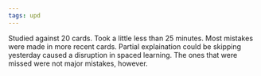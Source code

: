 ```yaml
---
tags: upd
---
```


Studied against 20 cards. Took a little less than 25 minutes. Most mistakes were made in more recent cards. Partial explaination could be skipping yesterday caused a disruption in spaced learning. The ones that were missed were not major mistakes, however.
